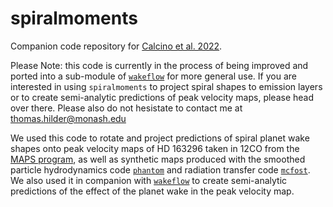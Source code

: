# spiralmoments

Companion code repository for [Calcino et al. 2022](https://ui.adsabs.harvard.edu/abs/2022ApJ...929L..25C/abstract).

Please Note: this code is currently in the process of being improved and ported into a sub-module of [`wakeflow`](https://github.com/TomHilder/wakeflow) for more general use. If you are interested in using `spiralmoments` to project spiral shapes to emission layers or to create semi-analytic predictions of peak velocity maps, please head over there. Please also do not hesistate to contact me at thomas.hilder@monash.edu

We used this code to rotate and project predictions of spiral planet wake shapes onto peak velocity maps of HD 163296 taken in 12CO from the [MAPS program](https://alma-maps.info/), as well as synthetic maps produced with the smoothed particle hydrodynamics code [`phantom`](https://github.com/danieljprice/phantom) and radiation transfer code [`mcfost`](https://github.com/cpinte/mcfost). We also used it in companion with [`wakeflow`](https://github.com/TomHilder/wakeflow) to create semi-analytic predictions of the effect of the planet wake in the peak velocity map.
